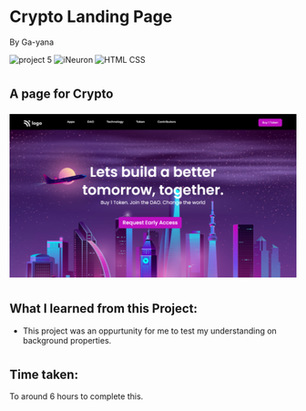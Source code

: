 # Crypto Landing Page
By Ga-yana  

![project 5](https://img.shields.io/badge/Project%20-5-red) ![iNeuron](https://img.shields.io/badge/iNeuron-FullStack-orange)
![HTML CSS](https://img.shields.io/badge/HTML-CSS-yellow)  
#

## A page for Crypto

### 

![Homepage](./assets/Screenshot%202022-08-05%20at%205.04.08%20PM.png)
# 

## What I learned from this Project:

- This project was an oppurtunity for me to test my understanding on background properties.

#
## Time taken:
 To around 6 hours to complete this.
# 

